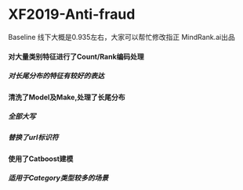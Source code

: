 # XF2019-Anti-fraud
Baseline 线下大概是0.935左右，大家可以帮忙修改指正
MindRank.ai出品

#### 对大量类别特征进行了Count/Rank编码处理
  ##### 对长尾分布的特征有较好的表达
#### 清洗了Model及Make,处理了长尾分布
  ##### 全部大写
  ##### 替换了url标识符
#### 使用了Catboost建模
##### 适用于Category类型较多的场景

